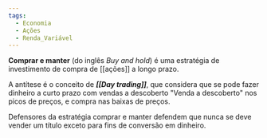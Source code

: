 ```yaml
---
tags:
  - Economia
  - Ações
  - Renda_Variável
---
```

**Comprar e manter** (do inglês _Buy and hold_) é uma estratégia de investimento de compra de [[ações]] a longo prazo.

A antítese é o conceito de ***[[Day trading]]***, que considera que se pode fazer dinheiro a curto prazo com vendas a descoberto "Venda a descoberto" nos picos de preços, e compra nas baixas de preços.

Defensores da estratégia comprar e manter defendem que nunca se deve vender um título exceto para fins de conversão em dinheiro.